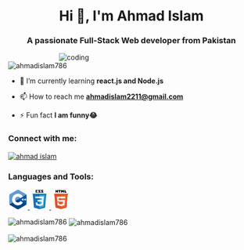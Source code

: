 <h1 align="center">Hi 👋, I'm Ahmad Islam</h1>
<h3 align="center">A passionate Full-Stack Web developer from Pakistan</h3>
<img align="right" alt="coding" width="400" src="https://user-images.githubusercontent.com/55389276/140866485-8fb1c876-9a8f-4d6a-98dc-08c4981eaf70.gif">

<p align="left"> <img src="https://komarev.com/ghpvc/?username=ahmadislam786&label=Profile%20views&color=0e75b6&style=flat" alt="ahmadislam786" /> </p>

- 🌱 I’m currently learning **react.js and Node.js**

- 📫 How to reach me **ahmadislam2211@gmail.com**

- ⚡ Fun fact **I am funny😂**

<h3 align="left">Connect with me:</h3>
<p align="left">
<a href="https://www.linkedin.com/in/ahmadislam" target="blank"><img align="center" src="https://raw.githubusercontent.com/rahuldkjain/github-profile-readme-generator/master/src/images/icons/Social/linked-in-alt.svg" alt="ahmad islam" height="30" width="40" /></a>
</p>

<h3 align="left">Languages and Tools:</h3>
<p align="left"> <a href="https://www.w3schools.com/cpp/" target="_blank" rel="noreferrer"> <img src="https://raw.githubusercontent.com/devicons/devicon/master/icons/cplusplus/cplusplus-original.svg" alt="cplusplus" width="40" height="40"/> </a> <a href="https://www.w3schools.com/css/" target="_blank" rel="noreferrer"> <img src="https://raw.githubusercontent.com/devicons/devicon/master/icons/css3/css3-original-wordmark.svg" alt="css3" width="40" height="40"/> </a> <a href="https://www.w3.org/html/" target="_blank" rel="noreferrer"> <img src="https://raw.githubusercontent.com/devicons/devicon/master/icons/html5/html5-original-wordmark.svg" alt="html5" width="40" height="40"/> </a> </p>

<p><img align="left" src="https://github-readme-stats.vercel.app/api/top-langs?username=ahmadislam786&show_icons=true&locale=en&layout=compact" alt="ahmadislam786" /></p>

<p>&nbsp;<img align="center" src="https://github-readme-stats.vercel.app/api?username=ahmadislam786&show_icons=true&locale=en" alt="ahmadislam786" /></p>

<p><img align="center" src="https://github-readme-streak-stats.herokuapp.com/?user=ahmadislam786&" alt="ahmadislam786" /></p>
